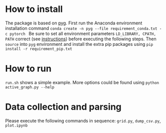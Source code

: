 # How to install
The package is based on [pyg](https://rusty1s.github.io/pytorch_geometric/build/html/index.html).
First run the Anaconda environment installation command
``
conda create -n pyg --file requirement_conda.txt -c pytorch 
``
Be sure to set all environment parameters `LD_LIBRARY, CPATH, PATH` correct (see [instructions](https://rusty1s.github.io/pytorch_geometric/build/html/notes/installation.html)) before executing the following steps.
Then `source` into `pyg` environment and install the extra pip packages using
``
pip install -r requirement_pip.txt
``

# How to run
`run.sh` shows a simple example. More options could be found using `python active_graph.py --help`

# Data collection and parsing
Please execute the following commands in sequence:
`grid.py`, `dump_csv.py`, `plot.ipynb`
